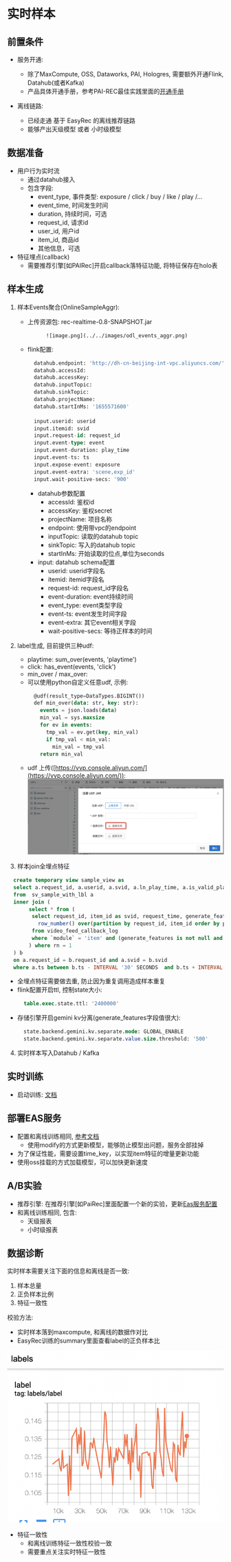 # 实时样本

## 前置条件
- 服务开通: 
   - 除了MaxCompute, OSS, Dataworks, PAI, Hologres, 需要额外开通Flink, Datahub(或者Kafka) 
   - 产品具体开通手册，参考PAI-REC最佳实践里面的[开通手册](https://pairec.yuque.com/staff-nodpws/kwr84w/wz2og0)

- 离线链路:
   - 已经走通 基于 EasyRec 的离线推荐链路
   - 能够产出天级模型 或者 小时级模型

## 数据准备
- 用户行为实时流
   - 通过datahub接入
   - 包含字段:
      - event_type, 事件类型: exposure / click / buy / like / play /...
      - event_time, 时间发生时间
      - duration, 持续时间，可选
      - request_id, 请求id
      - user_id, 用户id
      - item_id, 商品id
      - 其他信息，可选
- 特征埋点(callback)
   - 需要推荐引擎[如PAIRec]开启callback落特征功能, 将特征保存在holo表

## 样本生成

1. 样本Events聚合(OnlineSampleAggr):
   - 上传资源包: rec-realtime-0.8-SNAPSHOT.jar

               ![image.png](../../images/odl_events_aggr.png)

   - flink配置:
     ```sql
       datahub.endpoint: 'http://dh-cn-beijing-int-vpc.aliyuncs.com/'
       datahub.accessId: 
       datahub.accessKey: 
       datahub.inputTopic: 
       datahub.sinkTopic: 
       datahub.projectName: 
       datahub.startInMs: '1655571600'
       
       input.userid: userid
       input.itemid: svid
       input.request-id: request_id
       input.event-type: event
       input.event-duration: play_time
       input.event-ts: ts
       input.expose-event: exposure
       input.event-extra: 'scene,exp_id'
       input.wait-positive-secs: '900'
     ```

      - datahub参数配置
         - accessId: 鉴权id
         - accessKey: 鉴权secret
         - projectName: 项目名称
         - endpoint: 使用带vpc的endpoint
         - inputTopic: 读取的datahub topic
         - sinkTopic: 写入的datahub topic
         - startInMs: 开始读取的位点,单位为seconds
      - input: datahub schema配置
         - userid: userid字段名
         - itemid: itemid字段名
         - request-id: request_id字段名
         - event-duration: event持续时间
         - event_type: event类型字段
         - event-ts: event发生时间字段
         - event-extra: 其它event相关字段
         - wait-positive-secs: 等待正样本的时间

2. label生成,  目前提供三种udf:
   - playtime: sum_over(events, 'playtime')
   - click:  has_event(events, 'click')
   - min_over / max_over: 
   - 可以使用python自定义任意udf, 示例: 
     ```sql
       @udf(result_type=DataTypes.BIGINT())
       def min_over(data: str, key: str):
         events = json.loads(data)
         min_val = sys.maxsize
         for ev in events:
           tmp_val = ev.get(key, min_val)
           if tmp_val < min_val:
             min_val = tmp_val
         return min_val
     ```
   - udf 上传([https://vvp.console.aliyun.com/](https://vvp.console.aliyun.com/)): 
        ![image.png](../../images/odl_label_gen.png)

3. 样本join全埋点特征
  ```sql
    create temporary view sample_view as
    select a.request_id, a.userid, a.svid, a.ln_play_time, a.is_valid_play, feature, b.request_time
    from  sv_sample_with_lbl a
    inner join (
         select * from (
          select request_id, item_id as svid, request_time, generate_features as feature, ts,
            row_number() over(partition by request_id, item_id order by proctime() asc) as rn
          from video_feed_callback_log
          where `module` = 'item' and (generate_features is not null and generate_features <> '')
         ) where rn = 1
    ) b
    on a.request_id = b.request_id and a.svid = b.svid
    where a.ts between b.ts - INTERVAL '30' SECONDS  and b.ts + INTERVAL '30' MINUTE;
  ```
  - 全埋点特征需要做去重, 防止因为重复调用造成样本重复
  - flink配置开启ttl, 控制state大小:
    ```sql
      table.exec.state.ttl: '2400000'
    ```
  - 存储引擎开启gemini kv分离(generate_features字段值很大):
    ```sql
      state.backend.gemini.kv.separate.mode: GLOBAL_ENABLE
      state.backend.gemini.kv.separate.value.size.threshold: '500'
    ```

4. 实时样本写入Datahub / Kafka

## 实时训练
- 启动训练: [文档](../online_train.md)

## 部署EAS服务

- 配置和离线训练相同, [参考文档](./rtp_fg.md)
   - 使用modify的方式更新模型，能够防止模型出问题，服务全部挂掉
- 为了保证性能，需要设置time_key，以实现item特征的增量更新功能
- 使用oss挂载的方式加载模型，可以加快更新速度

## A/B实验
- 推荐引擎: 在推荐引擎[如PaiRec]里面配置一个新的实验，更新[Eas服务配置](http://pai-vision-data-hz.oss-cn-zhangjiakou.aliyuncs.com/pairec/docs/pairec/html/config/algo.html)
- 和离线训练相同, 包含:
   - 天级报表
   - 小时级报表

## 数据诊断
实时样本需要关注下面的信息和离线是否一致:

1. 样本总量
1. 正负样本比例
1. 特征一致性

校验方法:

- 实时样本落到maxcompute, 和离线的数据作对比
- EasyRec训练的summary里面查看label的正负样本比

![image.png](../../images/odl_label_sum.png)

- 特征一致性
   - 和离线训练特征一致性校验一致
   - 需要重点关注实时特征一致性
